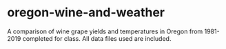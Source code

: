# oregon-wine-and-weather
A comparison of wine grape yields and temperatures in Oregon from 1981-2019 completed for class. All data files used are included.
